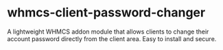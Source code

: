 # whmcs-client-password-changer
A lightweight WHMCS addon module that allows clients to change their account password directly from the client area. Easy to install and secure.
